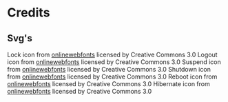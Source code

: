 # Credits
## Svg's
Lock icon from [onlinewebfonts](https://www.onlinewebfonts.com/icon/312) licensed by Creative Commons 3.0
Logout icon from [onlinewebfonts](https://www.onlinewebfonts.com/icon/248752) licensed by Creative Commons 3.0
Suspend icon from [onlinewebfonts](https://www.onlinewebfonts.com/icon/168887) licensed by Creative Commons 3.0
Shutdown icon from [onlinewebfonts](https://www.onlinewebfonts.com/icon/343335) licensed by Creative Commons 3.0
Reboot icon from [onlinewebfonts](https://www.onlinewebfonts.com/icon/249921) licensed by Creative Commons 3.0
Hibernate icon from [onlinewebfonts](https://www.onlinewebfonts.com/icon/20206) licensed by Creative Commons 3.0
